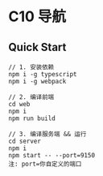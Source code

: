 # C10 导航

## Quick Start
```
// 1. 安装依赖
npm i -g typescript
npm i -g webpack
```
```
// 2. 编译前端
cd web
npm i 
npm run build
```
```
// 3. 编译服务端 && 运行
cd server
npm i
npm start -- --port=9150
注: port=你自定义的端口
```